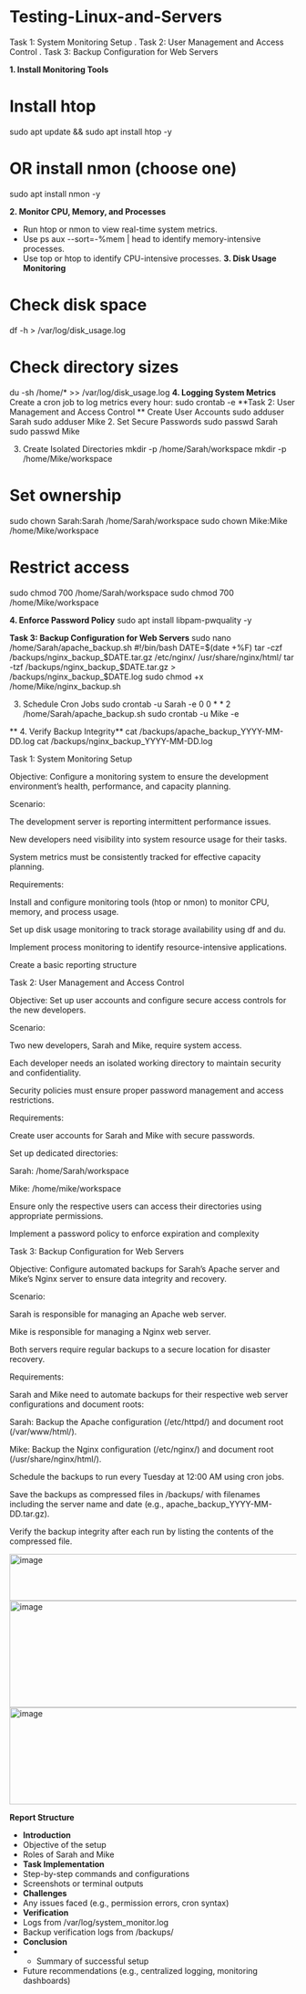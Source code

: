 # Testing-Linux-and-Servers
Task 1: System Monitoring Setup    .   Task 2: User Management and Access Control     .   Task 3: Backup Configuration for Web Servers

**1. Install Monitoring Tools**

# Install htop
sudo apt update && sudo apt install htop -y

# OR install nmon (choose one)
sudo apt install nmon -y

**2. Monitor CPU, Memory, and Processes**
- Run htop or nmon to view real-time system metrics.
- Use ps aux --sort=-%mem | head to identify memory-intensive processes.
- Use top or htop to identify CPU-intensive processes.
**3. Disk Usage Monitoring**
# Check disk space
df -h > /var/log/disk_usage.log

# Check directory sizes
du -sh /home/* >> /var/log/disk_usage.log
**4. Logging System Metrics**
Create a cron job to log metrics every hour:
sudo crontab -e
**Task 2: User Management and Access Control **
Create User Accounts
sudo adduser Sarah
sudo adduser Mike
2. Set Secure Passwords
sudo passwd Sarah
sudo passwd Mike


3. Create Isolated Directories
mkdir -p /home/Sarah/workspace
mkdir -p /home/Mike/workspace

# Set ownership
sudo chown Sarah:Sarah /home/Sarah/workspace
sudo chown Mike:Mike /home/Mike/workspace

# Restrict access
sudo chmod 700 /home/Sarah/workspace
sudo chmod 700 /home/Mike/workspace


**4. Enforce Password Policy**
sudo apt install libpam-pwquality -y

**Task 3: Backup Configuration for Web Servers**
sudo nano /home/Sarah/apache_backup.sh
#!/bin/bash
DATE=$(date +%F)
tar -czf /backups/nginx_backup_$DATE.tar.gz /etc/nginx/ /usr/share/nginx/html/
tar -tzf /backups/nginx_backup_$DATE.tar.gz > /backups/nginx_backup_$DATE.log
sudo chmod +x /home/Mike/nginx_backup.sh

3. Schedule Cron Jobs
   sudo crontab -u Sarah -e
0 0 * * 2 /home/Sarah/apache_backup.sh
   sudo crontab -u Mike -e

 **  4. Verify Backup Integrity**
 cat /backups/apache_backup_YYYY-MM-DD.log
cat /backups/nginx_backup_YYYY-MM-DD.log






Task 1: System Monitoring Setup

Objective: Configure a monitoring system to ensure the development environment’s health, performance, and capacity planning.

Scenario:

The development server is reporting intermittent performance issues.

New developers need visibility into system resource usage for their tasks.

System metrics must be consistently tracked for effective capacity planning.

Requirements:

Install and configure monitoring tools (htop or nmon) to monitor CPU, memory, and process usage.

Set up disk usage monitoring to track storage availability using df and du.

Implement process monitoring to identify resource-intensive applications.

Create a basic reporting structure







Task 2: User Management and Access Control

Objective: Set up user accounts and configure secure access controls for the new developers.

Scenario:

Two new developers, Sarah and Mike, require system access.

Each developer needs an isolated working directory to maintain security and confidentiality.

Security policies must ensure proper password management and access restrictions.

Requirements:

Create user accounts for Sarah and Mike with secure passwords.

Set up dedicated directories: 

Sarah: /home/Sarah/workspace

Mike: /home/mike/workspace

Ensure only the respective users can access their directories using appropriate permissions.

Implement a password policy to enforce expiration and complexity









Task 3: Backup Configuration for Web Servers

Objective: Configure automated backups for Sarah’s Apache server and Mike’s Nginx server to ensure data integrity and recovery.

Scenario:

Sarah is responsible for managing an Apache web server.

Mike is responsible for managing a Nginx web server. 

Both servers require regular backups to a secure location for disaster recovery.

Requirements:

Sarah and Mike need to automate backups for their respective web server configurations and document roots: 

Sarah: Backup the Apache configuration (/etc/httpd/) and document root (/var/www/html/).

Mike: Backup the Nginx configuration (/etc/nginx/) and document root (/usr/share/nginx/html/).

Schedule the backups to run every Tuesday at 12:00 AM using cron jobs.

Save the backups as compressed files in /backups/ with filenames including the server name and date (e.g., apache_backup_YYYY-MM-DD.tar.gz).

Verify the backup integrity after each run by listing the contents of the compressed file.



<img width="791" height="82" alt="image" src="https://github.com/user-attachments/assets/69035325-db0c-461f-af8d-ee6f442d6b6c" />
<img width="587" height="187" alt="image" src="https://github.com/user-attachments/assets/aaadcf66-e6de-4f19-b93b-a3670226cf7d" />
<img width="860" height="170" alt="image" src="https://github.com/user-attachments/assets/bb6a5d4c-4941-42df-bce3-68ba0431b0f0" />






**Report Structure**
- **Introduction**
- Objective of the setup
- Roles of Sarah and Mike
- **Task Implementation**
- Step-by-step commands and configurations
- Screenshots or terminal outputs
- **Challenges**
- Any issues faced (e.g., permission errors, cron syntax)
- **Verification**
- Logs from /var/log/system_monitor.log
- Backup verification logs from /backups/
- **Conclusion**
- - Summary of successful setup
- Future recommendations (e.g., centralized logging, monitoring dashboards)


